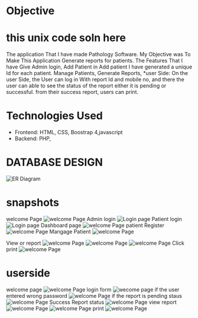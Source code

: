 # Objective
# this unix code soln  here 
 The application That I have made Pathology Software. My Objective was To Make This Application Generate reports for patients. The Features That I have Give Admin login, Add Patient in Add patient I have generated a unique Id for each patient. Manage Patients, Generate Reports, *user Side: On the user Side, the User can log in With report Id and mobile no, and there the user can able to see the status of the report either it is pending or successful. from their success report, users can print.

# Technologies Used
* Frontend: HTML, CSS, Boostrap 4,javascript
* Backend: PHP,
# DATABASE DESIGN
![ER  Diagram](snapshots/D.png)
<!-- # viedo of working features 
[![Watch the video](https://i.imgur.com/vKb2F1B.png)](https://youtu.be/DrWOjiVNeiI) -->

# snapshots
welcome Page
![welcome Page](./snapshots/welcome%20page.jpg)
Admin login
![Login page](./snapshots/admin_login.jpg)
Patient login
![Login page](./snapshots/user_login.jpg)
Dashboard page
![welcome Page](./snapshots/dashboard.jpg)
patient Register
![welcome Page](./snapshots/patient_register.jpg)
Mangage Patient
![welcome Page](./snaps/manage_patient.jpg)

View or report
![welcome Page](snaps/admin_14.png)
![welcome Page](snaps/admin_15.png)
![welcome Page](snaps/admin_16.png)
Click print
![welcome Page](snaps/admin_17.png)

# userside
welcome page
![welcome Page](snaps/user_1.png)
login form
![wecome page](snaps/admin_4.png)
if the user entered wrong password 
![welcome Page](snaps/1.png)
if the report is pending staus 
![welcome Page](snaps/2.png)
Success Report  status 
![welcome Page](snaps/user_7.png)
view report
![welcome Page](snaps/3.png)
![welcome Page](snaps/user_10.png)
print
![welcome Page](snaps/user_11.png)

